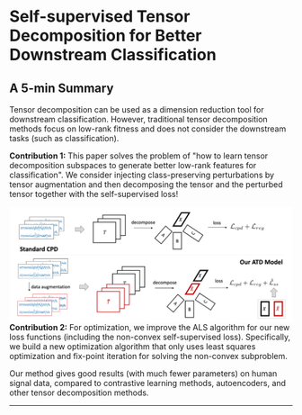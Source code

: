 # Self-supervised Tensor Decomposition for Better Downstream Classification

## A 5-min Summary 
Tensor decomposition can be used as a dimension reduction tool for downstream classification. However, traditional tensor decomposition methods focus on low-rank fitness and does not consider the downstream tasks (such as classification).

**Contribution 1:** This paper solves the problem of "how to learn tensor decomposition subspaces to generate better low-rank features for classification". We consider injecting class-preserving perturbations by tensor augmentation and then decomposing the tensor and the perturbed tensor together with the self-supervised loss!

<img src="framework.png"
     alt="ATD Framework"
     style="float: left; margin-right: 10px; " 
     width="800"/>

**Contribution 2:** For optimization, we improve the ALS algorithm for our new loss functions (including the non-convex self-supervised loss). Specifically, we build a new optimization algorithm that only uses least squares optimization and fix-point iteration for solving the non-convex subproblem.

Our method gives good results (with much fewer parameters) on human signal data, compared to contrastive learning methods, autoencoders, and other tensor decomposition methods.

---
